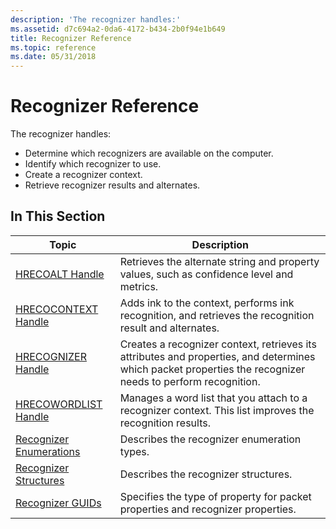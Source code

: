```yaml
---
description: 'The recognizer handles:'
ms.assetid: d7c694a2-0da6-4172-b434-2b0f94e1b649
title: Recognizer Reference
ms.topic: reference
ms.date: 05/31/2018
---
```


# Recognizer Reference

The recognizer handles:

-   Determine which recognizers are available on the computer.
-   Identify which recognizer to use.
-   Create a recognizer context.
-   Retrieve recognizer results and alternates.

## In This Section



| Topic                                                      | Description                                                                                                                                                           |
|------------------------------------------------------------|-----------------------------------------------------------------------------------------------------------------------------------------------------------------------|
| [HRECOALT Handle](hrecoalt-handle.md)                     | Retrieves the alternate string and property values, such as confidence level and metrics.<br/>                                                                  |
| [HRECOCONTEXT Handle](hrecocontext-handle.md)             | Adds ink to the context, performs ink recognition, and retrieves the recognition result and alternates.<br/>                                                    |
| [HRECOGNIZER Handle](hrecognizer-handle.md)               | Creates a recognizer context, retrieves its attributes and properties, and determines which packet properties the recognizer needs to perform recognition.<br/> |
| [HRECOWORDLIST Handle](hrecowordlist-handle.md)           | Manages a word list that you attach to a recognizer context. This list improves the recognition results.<br/>                                                   |
| [Recognizer Enumerations](recognizer-api-enumerations.md) | Describes the recognizer enumeration types.<br/>                                                                                                                |
| [Recognizer Structures](recognizer-api-structures.md)     | Describes the recognizer structures.<br/>                                                                                                                       |
| [Recognizer GUIDs](recognizer-guids.md)                   | Specifies the type of property for packet properties and recognizer properties.<br/>                                                                            |



 

 

 




